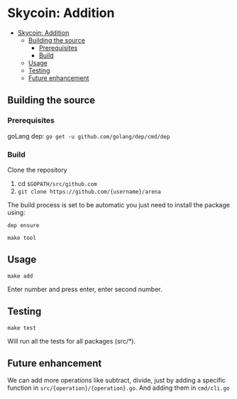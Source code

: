 # Skycoin: Addition
- [Skycoin: Addition](#skycoin-addition)
  - [Building the source](#building-the-source)
    - [Prerequisites](#prerequisites)
    - [Build](#build)
  - [Usage](#usage)
  - [Testing](#testing)
  - [Future enhancement](#future-enhancement)

## Building the source

### Prerequisites
goLang
dep: `go get -u github.com/golang/dep/cmd/dep`

### Build
Clone the repository
1. cd `$GOPATH/src/github.com`
2. `git clone https://github.com/{username}/arena`

The build process is set to be automatic you just need to install the package using:

`dep ensure`

`make tool`

## Usage

`make add`

Enter number and press enter, enter second number.

## Testing

`make test`

Will run all the tests for all packages (src/*).

## Future enhancement

We can add more operations like subtract, divide, just by adding a specific function in `src/{operation}/{operation}.go`.
And adding them in `cmd/cli.go`